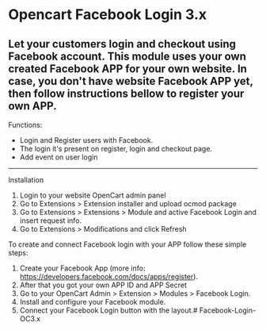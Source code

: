 # Opencart Facebook Login 3.x
 
Let your customers login and checkout using Facebook account. This module uses your own created Facebook APP for your own website. In case, you don't have website Facebook APP yet, then follow instructions bellow to register your own APP.
---------------------------------
Functions:
- Login and Register users with Facebook.
- The login it's present on register, login and checkout page.
- Add event on user login
---------------------------------
Installation
1. Login to your website OpenCart admin panel
2. Go to Extensions > Extension installer and upload ocmod package
3. Go to Extensions > Extensions > Module and active Facebook Login and insert request info.
4. Go to Extensions > Modifications and click Refresh

To create and connect Facebook login with your APP follow these simple steps:
1. Create your Facebook App (more info: https://developers.facebook.com/docs/apps/register).
2. After that you got your own APP ID and APP Secret
3. Go to your OpenCart Admin > Extension > Modules > Facebook Login.
4. Install and configure your Facebook module.
5. Connect your Facebook Login button with the layout.# Facebook-Login-OC3.x
